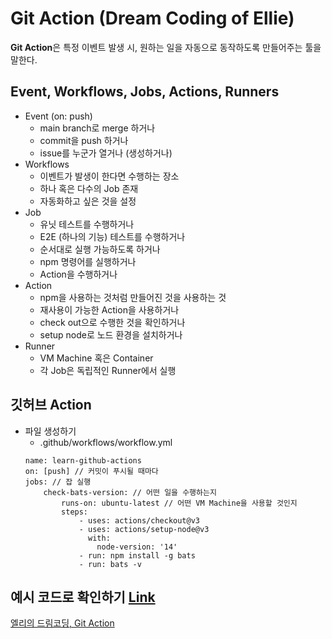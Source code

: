 # Git Action (Dream Coding of Ellie)
<b>Git Action</b>은 특정 이벤트 발생 시, 원하는 일을 자동으로 동작하도록 만들어주는 툴을 말한다.

## Event, Workflows, Jobs, Actions, Runners
* Event (on: push)
    * main branch로 merge 하거나
    * commit을 push 하거나
    * issue를 누군가 열거나 (생성하거나)
* Workflows
    * 이벤트가 발생이 한다면 수행하는 장소
    * 하나 혹은 다수의 Job 존재
    * 자동화하고 싶은 것을 설정
* Job
    * 유닛 테스트를 수행하거나
    * E2E (하나의 기능) 테스트를 수행하거나
    * 순서대로 실행 가능하도록 하거나
    * npm 명령어를 실행하거나
    * Action을 수행하거나
* Action
    * npm을 사용하는 것처럼 만들어진 것을 사용하는 것
    * 재사용이 가능한 Action을 사용하거나
    * check out으로 수행한 것을 확인하거나
    * setup node로 노드 환경을 설치하거나
* Runner
    * VM Machine 혹은 Container
    * 각 Job은 독립적인 Runner에서 실행

## 깃허브 Action
* 파일 생성하기
    * .github/workflows/workflow.yml
    ```
    name: learn-github-actions
    on: [push] // 커밋이 푸시될 때마다
    jobs: // 잡 실행
        check-bats-version: // 어떤 일을 수행하는지
            runs-on: ubuntu-latest // 어떤 VM Machine을 사용할 것인지
            steps:
                - uses: actions/checkout@v3
                - uses: actions/setup-node@v3
                  with:
                    node-version: '14'
                - run: npm install -g bats
                - run: bats -v
    ```

## 예시 코드로 확인하기 [Link](https://youtu.be/iLqGzEkusIw?t=372)

[엘리의 드림코딩, Git Action](https://www.youtube.com/watch?v=iLqGzEkusIw)